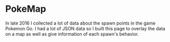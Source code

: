 # PokeMap
In late 2016 I collected a lot of data about the spawn points in the game Pokemon Go. I had a lot of JSON data so I built this page to overlay the data on a map as well as give information of each spawn's behavior.
